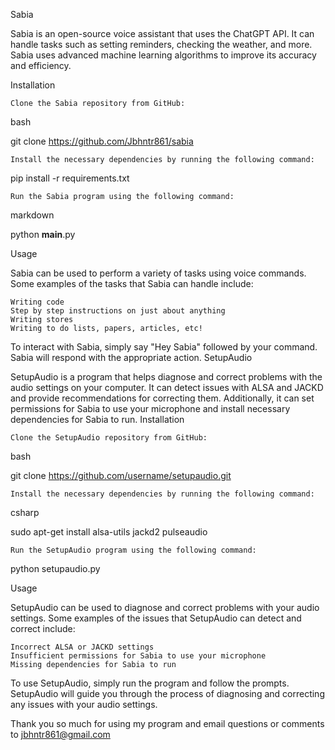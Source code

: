 Sabia

Sabia is an open-source voice assistant that uses the ChatGPT API. It can handle tasks such as setting reminders, checking the weather, and more. Sabia uses advanced machine learning algorithms to improve its accuracy and efficiency.


Installation

    Clone the Sabia repository from GitHub:

bash

git clone https://github.com/Jbhntr861/sabia

    Install the necessary dependencies by running the following command:

pip install -r requirements.txt

    Run the Sabia program using the following command:

markdown

python __main__.py




Usage

Sabia can be used to perform a variety of tasks using voice commands. Some examples of the tasks that Sabia can handle include:

    Writing code
    Step by step instructions on just about anything
    Writing stores
    Writing to do lists, papers, articles, etc!

To interact with Sabia, simply say "Hey Sabia" followed by your command. Sabia will respond with the appropriate action.
SetupAudio

SetupAudio is a program that helps diagnose and correct problems with the audio settings on your computer. It can detect issues with ALSA and JACKD and provide recommendations for correcting them. Additionally, it can set permissions for Sabia to use your microphone and install necessary dependencies for Sabia to run.
Installation

    Clone the SetupAudio repository from GitHub:

bash

git clone https://github.com/username/setupaudio.git

    Install the necessary dependencies by running the following command:

csharp

sudo apt-get install alsa-utils jackd2 pulseaudio

    Run the SetupAudio program using the following command:

python setupaudio.py

Usage

SetupAudio can be used to diagnose and correct problems with your audio settings. Some examples of the issues that SetupAudio can detect and correct include:

    Incorrect ALSA or JACKD settings
    Insufficient permissions for Sabia to use your microphone
    Missing dependencies for Sabia to run

To use SetupAudio, simply run the program and follow the prompts. SetupAudio will guide you through the process of diagnosing and correcting any issues with your audio settings.


Thank you so much for using my program and email questions or comments to jbhntr861@gmail.com
